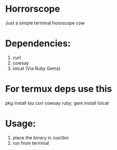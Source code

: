 # Horrorscope
Just a simple terminal horoscope cow

# Dependencies:
1. curl
2. cowsay
3. lolcat (Via Ruby Gems)

# For termux deps use this
pkg install tsu curl cowsay ruby; gem install lolcat

# Usage:
1. place the binary in /usr/bin
2. run from terminal
